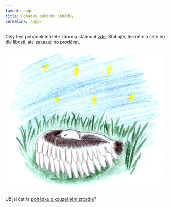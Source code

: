 ```yaml
---
layout: page
title: Pohádky pohádky pohádky
permalink: /ppp/
---
```


Celý text pohádek můžete zdarma stáhnout [zde](rada.smid.io/ppp/pohadky_pohadky_pohadky.pdf).
Stahujte, tiskněte a šiřte ho dle libosti, ale zakazuji ho prodávat.

![O Ptácích](/fotky/f-matous.png)

Už jsi četl/a [pohádku o kouzelném zrcadle](zeleznice.smid.io/poklad)?

